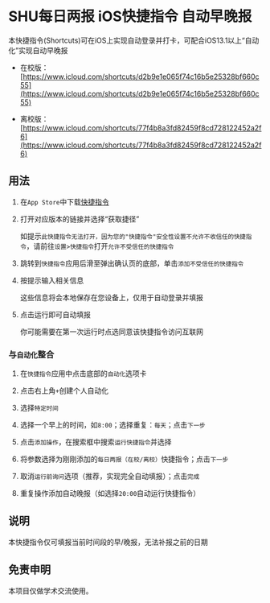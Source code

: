 # SHU每日两报 iOS快捷指令 自动早晚报

本快捷指令(Shortcuts)可在iOS上实现自动登录并打卡，可配合iOS13.1以上“自动化”实现自动早晚报

 - 在校版：[https://www.icloud.com/shortcuts/d2b9e1e065f74c16b5e25328bf660c55](https://www.icloud.com/shortcuts/d2b9e1e065f74c16b5e25328bf660c55)

 - 离校版：[https://www.icloud.com/shortcuts/77f4b8a3fd82459f8cd728122452a2f6](https://www.icloud.com/shortcuts/77f4b8a3fd82459f8cd728122452a2f6)


## 用法

1. 在`App Store`中下载[快捷指令](https://apps.apple.com/cn/app/%E5%BF%AB%E6%8D%B7%E6%8C%87%E4%BB%A4/id1462947752)

2. 打开对应版本的链接并选择“获取捷径”

    如提示`此快捷指令无法打开，因为您的"快捷指令"安全性设置不允许不收信任的快捷指令`，请前往`设置>快捷指令`打开`允许不受信任的快捷指令`

3. 跳转到`快捷指令`应用后滑至弹出确认页的底部，单击`添加不受信任的快捷指令`

4. 按提示输入相关信息

    这些信息将会本地保存在您设备上，仅用于自动登录并填报

5. 点击运行即可自动填报

    你可能需要在第一次运行时点选同意该快捷指令访问互联网

### 与`自动化`整合

1. 在`快捷指令`应用中点击底部的`自动化`选项卡

2. 点击右上角`+`创建个人自动化

3. 选择`特定时间`

4. 选择一个早上的时间，如`8:00`；选择重复：`每天`；点击`下一步`

5. 点击`添加操作`，在搜索框中搜索`运行快捷指令`并选择

6. 将参数选择为刚刚添加的`每日两报（在校/离校）`快捷指令；点击`下一步`

7. 取消`运行前询问`选项（推荐，实现完全自动填报）；点击`完成`

8. 重复操作添加自动晚报（如选择`20:00`自动运行快捷指令）

## 说明

本快捷指令仅可填报当前时间段的早/晚报，无法补报之前的日期

## 免责申明

本项目仅做学术交流使用。

